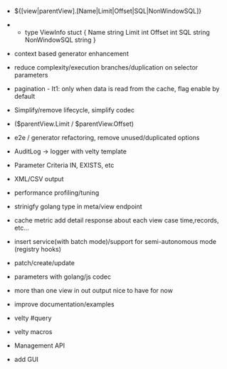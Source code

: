 - ${[view|parentView].[Name|Limit|Offset|SQL|NonWindowSQL]}

- 
  - type ViewInfo  stuct {
      Name string
      Limit int
      Offset int
      SQL string
      NonWindowSQL string
  }




- context based generator enhancement
- reduce complexity/execution branches/duplication on selector parameters
- pagination - It1: only when data is read from the cache, flag enable by default
- Simplify/remove lifecycle,  simplify codec

- ($parentView.Limit / $parentView.Offset)
- e2e / generator refactoring, remove unused/duplicated options
- AuditLog -> logger with velty template
- Parameter Criteria IN, EXISTS, etc 
- XML/CSV output
- performance profiling/tuning
- strinigfy golang type in meta/view endpoint
- cache metric add detail response about each view case time,records, etc...
- insert service(with batch mode)/support for semi-autonomous mode (registry hooks)
- patch/create/update
- parameters with golang/js codec
- more than one view in out output nice to have for now
- improve documentation/examples

- velty #query
- velty macros
- Management API 
- add GUI